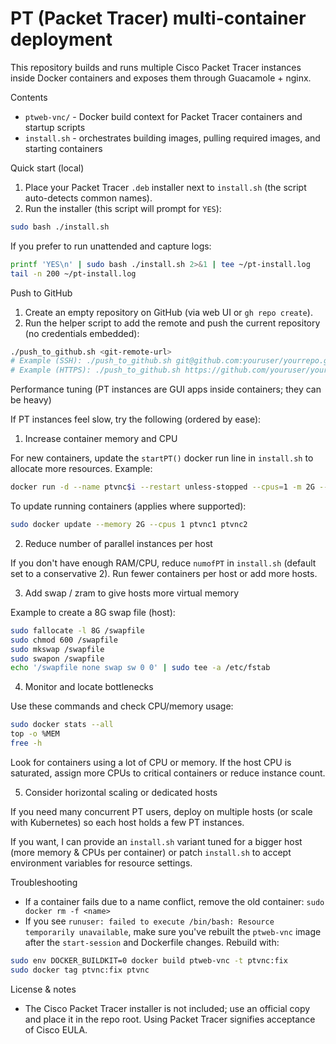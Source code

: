 # PT (Packet Tracer) multi-container deployment

This repository builds and runs multiple Cisco Packet Tracer instances inside Docker containers and exposes them through Guacamole + nginx.

Contents
- `ptweb-vnc/` - Docker build context for Packet Tracer containers and startup scripts
- `install.sh` - orchestrates building images, pulling required images, and starting containers

Quick start (local)
1. Place your Packet Tracer `.deb` installer next to `install.sh` (the script auto-detects common names).
2. Run the installer (this script will prompt for `YES`):

```bash
sudo bash ./install.sh
```

If you prefer to run unattended and capture logs:

```bash
printf 'YES\n' | sudo bash ./install.sh 2>&1 | tee ~/pt-install.log
tail -n 200 ~/pt-install.log
```

Push to GitHub
1. Create an empty repository on GitHub (via web UI or `gh repo create`).
2. Run the helper script to add the remote and push the current repository (no credentials embedded):

```bash
./push_to_github.sh <git-remote-url>
# Example (SSH): ./push_to_github.sh git@github.com:youruser/yourrepo.git
# Example (HTTPS): ./push_to_github.sh https://github.com/youruser/yourrepo.git
```

Performance tuning (PT instances are GUI apps inside containers; they can be heavy)

If PT instances feel slow, try the following (ordered by ease):

1) Increase container memory and CPU

For new containers, update the `startPT()` docker run line in `install.sh` to allocate more resources. Example:

```bash
docker run -d --name ptvnc$i --restart unless-stopped --cpus=1 -m 2G --ulimit nproc=4096 --ulimit nofile=4096 ptvnc
```

To update running containers (applies where supported):

```bash
sudo docker update --memory 2G --cpus 1 ptvnc1 ptvnc2
```

2) Reduce number of parallel instances per host

If you don't have enough RAM/CPU, reduce `numofPT` in `install.sh` (default set to a conservative 2). Run fewer containers per host or add more hosts.

3) Add swap / zram to give hosts more virtual memory

Example to create a 8G swap file (host):

```bash
sudo fallocate -l 8G /swapfile
sudo chmod 600 /swapfile
sudo mkswap /swapfile
sudo swapon /swapfile
echo '/swapfile none swap sw 0 0' | sudo tee -a /etc/fstab
```

4) Monitor and locate bottlenecks

Use these commands and check CPU/memory usage:

```bash
sudo docker stats --all
top -o %MEM
free -h
```

Look for containers using a lot of CPU or memory. If the host CPU is saturated, assign more CPUs to critical containers or reduce instance count.

5) Consider horizontal scaling or dedicated hosts

If you need many concurrent PT users, deploy on multiple hosts (or scale with Kubernetes) so each host holds a few PT instances.

If you want, I can provide an `install.sh` variant tuned for a bigger host (more memory & CPUs per container) or patch `install.sh` to accept environment variables for resource settings.

Troubleshooting
- If a container fails due to a name conflict, remove the old container: `sudo docker rm -f <name>`
- If you see `runuser: failed to execute /bin/bash: Resource temporarily unavailable`, make sure you've rebuilt the `ptweb-vnc` image after the `start-session` and Dockerfile changes. Rebuild with:

```bash
sudo env DOCKER_BUILDKIT=0 docker build ptweb-vnc -t ptvnc:fix
sudo docker tag ptvnc:fix ptvnc
```

License & notes
- The Cisco Packet Tracer installer is not included; use an official copy and place it in the repo root. Using Packet Tracer signifies acceptance of Cisco EULA.
